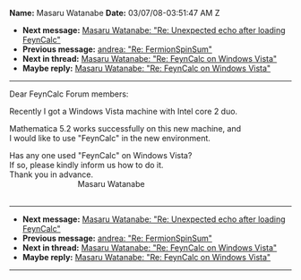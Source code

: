 **Name:** Masaru Watanabe
**Date:** 03/07/08-03:51:47 AM Z

  - **Next message:** [Masaru Watanabe: "Re: Unexpected echo after
    loading FeynCalc"](0479.html)
  - **Previous message:** [andrea: "Re: FermionSpinSum"](0477.html)
  - **Next in thread:** [Masaru Watanabe: "Re: FeynCalc on Windows
    Vista"](0481.html)
  - **Maybe reply:** [Masaru Watanabe: "Re: FeynCalc on Windows
    Vista"](0481.html)

-----

Dear FeynCalc Forum members:  

Recently I got a Windows Vista machine with Intel core 2 duo.  

Mathematica 5.2 works successfully on this new machine, and  
I would like to use "FeynCalc" in the new environment.  

Has any one used "FeynCalc" on Windows Vista?  
If so, please kindly inform us how to do it.  
Thank you in advance.  
                               Masaru Watanabe  
                                      

-----

  - **Next message:** [Masaru Watanabe: "Re: Unexpected echo after
    loading FeynCalc"](0479.html)
  - **Previous message:** [andrea: "Re: FermionSpinSum"](0477.html)
  - **Next in thread:** [Masaru Watanabe: "Re: FeynCalc on Windows
    Vista"](0481.html)
  - **Maybe reply:** [Masaru Watanabe: "Re: FeynCalc on Windows
    Vista"](0481.html)

-----

